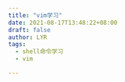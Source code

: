 ```yaml
---
title: "vim学习"
date: 2021-08-17T13:48:22+08:00
draft: false
author: LYR
tags:
  - shell命令学习
  - vim

---
```


